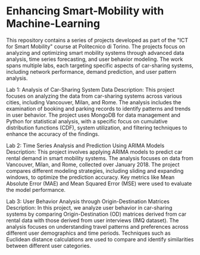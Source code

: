# Enhancing Smart-Mobility with Machine-Learning
This repository contains a series of projects developed as part of the "ICT for Smart Mobility" course at Politecnico di Torino. 
The projects focus on analyzing and optimizing smart mobility systems through advanced data analysis, time series forecasting, and user behavior modeling.
The work spans multiple labs, each targeting specific aspects of car-sharing systems, including network performance, demand prediction, and user pattern analysis.

Lab 1:
Analysis of Car-Sharing System Data
Description: This project focuses on analyzing the data from car-sharing systems across various cities, including Vancouver, Milan, and Rome. The analysis includes the examination of booking and parking records to identify patterns and trends in user behavior. The project uses MongoDB for data management and Python for statistical analysis, with a specific focus on cumulative distribution functions (CDF), system utilization, and filtering techniques to enhance the accuracy of the findings.  

Lab 2: 
Time Series Analysis and Prediction Using ARIMA Models
Description: This project involves applying ARIMA models to predict car rental demand in smart mobility systems. The analysis focuses on data from Vancouver, Milan, and Rome, collected over January 2018. The project compares different modeling strategies, including sliding and expanding windows, to optimize the prediction accuracy. Key metrics like Mean Absolute Error (MAE) and Mean Squared Error (MSE) were used to evaluate the model performance. 

Lab 3:
User Behavior Analysis through Origin-Destination Matrices
Description: In this project, we analyze user behavior in car-sharing systems by comparing Origin-Destination (OD) matrices derived from car rental data with those derived from user interviews (IMQ dataset). The analysis focuses on understanding travel patterns and preferences across different user demographics and time periods. Techniques such as Euclidean distance calculations are used to compare and identify similarities between different user categories.
